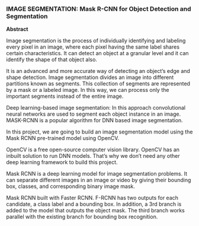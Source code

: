 ### IMAGE SEGMENTATION: Mask R-CNN for Object Detection and Segmentation

**Abstract**

Image segmentation is the process of individually identifying and labeling every pixel in an image, where each pixel having the same label shares certain characteristics. It can detect an object at a granular level and it can identify the shape of that object also.

It is an advanced and more accurate way of detecting an object’s edge and shape detection. Image segmentation divides an image into different partitions known as segments. This collection of segments are represented by a mask or a labeled image. In this way, we can process only the important segments instead of the entire image.

Deep learning-based image segmentation: In this approach convolutional neural networks are used to segment each object instance in an image. MASK-RCNN is a popular algorithm for DNN based image segmentation.

In this project, we are going to build an image segmentation model using the Mask RCNN pre-trained model using OpenCV.

OpenCV is a free open-source computer vision library. OpenCV has an inbuilt solution to run DNN models. That’s why we don’t need any other deep learning framework to build this project.

Mask RCNN is a deep learning model for image segmentation problems. It can separate different images in an image or video by giving their bounding box, classes, and corresponding binary image mask.

Mask RCNN built with Faster RCNN. F-RCNN has two outputs for each candidate, a class label and a bounding box. In addition, a 3rd branch is added to the model that outputs the object mask. The third branch works parallel with the existing branch for bounding box recognition.

